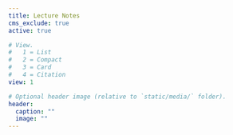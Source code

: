 ```yaml
---
title: Lecture Notes
cms_exclude: true
active: true

# View.
#   1 = List
#   2 = Compact
#   3 = Card
#   4 = Citation
view: 1

# Optional header image (relative to `static/media/` folder).
header:
  caption: ""
  image: ""
---
```

